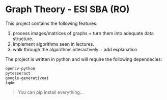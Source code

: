 # Graph Theory - ESI SBA (RO)

This project contains the following features:

1. process images/matrices of graphs + turn them into adequate data structure.
2. implement algorithms seen in lectures.
3. walk through the algorithms interactively + add explanation

The project is written in python and will require the following dependecies:

```bash
opencv-python
pytesseract
google-generativeai
tqdm
```

> You can pip install everything...
